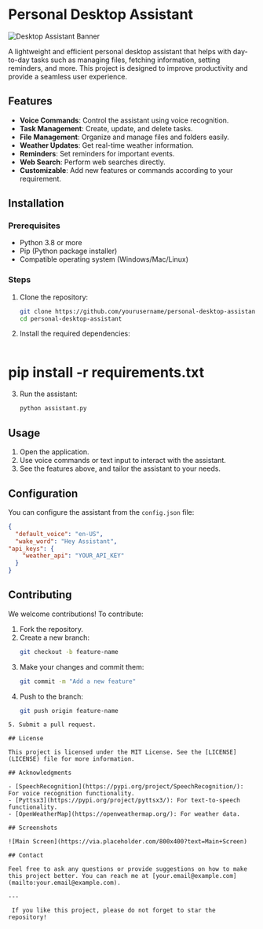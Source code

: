 # Personal Desktop Assistant

![Desktop Assistant Banner](https://via.placeholder.com/1000x200?text=Personal+Desktop+Assistant)

A lightweight and efficient personal desktop assistant that helps with day-to-day tasks such as managing files, fetching information, setting reminders, and more. This project is designed to improve productivity and provide a seamless user experience.

## Features

- **Voice Commands**: Control the assistant using voice recognition.
- **Task Management**: Create, update, and delete tasks.
- **File Management**: Organize and manage files and folders easily.
- **Weather Updates**: Get real-time weather information.
- **Reminders**: Set reminders for important events.
- **Web Search**: Perform web searches directly.
- **Customizable**: Add new features or commands according to your requirement.

## Installation

### Prerequisites

- Python 3.8 or more
- Pip (Python package installer)
- Compatible operating system (Windows/Mac/Linux)

### Steps

1. Clone the repository:

   ```bash
   git clone https://github.com/yourusername/personal-desktop-assistant.git
   cd personal-desktop-assistant
   ```

2. Install the required dependencies:

   ```bash
pip install -r requirements.txt
   ===

3. Run the assistant:
   ```bash
   python assistant.py
   ```

## Usage

1. Open the application.
2. Use voice commands or text input to interact with the assistant.
3. See the features above, and tailor the assistant to your needs.

## Configuration

You can configure the assistant from the `config.json` file:

```json
{
  "default_voice": "en-US",
  "wake_word": "Hey Assistant",
"api_keys": {
    "weather_api": "YOUR_API_KEY"
  }
}
```

## Contributing

We welcome contributions! To contribute:

1. Fork the repository.
2. Create a new branch:
   ```bash
   git checkout -b feature-name
   ```
3. Make your changes and commit them:
   ```bash
   git commit -m "Add a new feature"
   ```
4. Push to the branch:
   ```bash
   git push origin feature-name
```'
5. Submit a pull request.

## License

This project is licensed under the MIT License. See the [LICENSE](LICENSE) file for more information.

## Acknowledgments

- [SpeechRecognition](https://pypi.org/project/SpeechRecognition/): For voice recognition functionality.
- [Pyttsx3](https://pypi.org/project/pyttsx3/): For text-to-speech functionality.
- [OpenWeatherMap](https://openweathermap.org/): For weather data.

## Screenshots

![Main Screen](https://via.placeholder.com/800x400?text=Main+Screen)

## Contact

Feel free to ask any questions or provide suggestions on how to make this project better. You can reach me at [your.email@example.com](mailto:your.email@example.com).

---

 If you like this project, please do not forget to star the repository!
